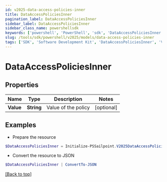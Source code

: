```yaml
---
id: v2025-data-access-policies-inner
title: DataAccessPoliciesInner
pagination_label: DataAccessPoliciesInner
sidebar_label: DataAccessPoliciesInner
sidebar_class_name: powershellsdk
keywords: ['powershell', 'PowerShell', 'sdk', 'DataAccessPoliciesInner', 'V2025DataAccessPoliciesInner'] 
slug: /tools/sdk/powershell/v2025/models/data-access-policies-inner
tags: ['SDK', 'Software Development Kit', 'DataAccessPoliciesInner', 'V2025DataAccessPoliciesInner']
---
```



# DataAccessPoliciesInner

## Properties

Name | Type | Description | Notes
------------ | ------------- | ------------- | -------------
**Value** | **String** | Value of the policy | [optional] 

## Examples

- Prepare the resource
```powershell
$DataAccessPoliciesInner = Initialize-PSSailpoint.V2025DataAccessPoliciesInner  -Value GDPR-20
```

- Convert the resource to JSON
```powershell
$DataAccessPoliciesInner | ConvertTo-JSON
```


[[Back to top]](#) 


